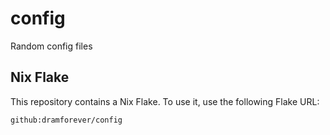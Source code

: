 # config

Random config files

## Nix Flake

This repository contains a Nix Flake. To use it, use the following Flake URL:

```plain
github:dramforever/config
```

